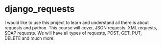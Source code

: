 # django_requests
I would like to use this project to learn and understand all there is about requests and python. This course will cover, JSON requests, XML requests, SOAP requests. We will have all types of requests, POST, GET, PUT, DELETE and much more. 
